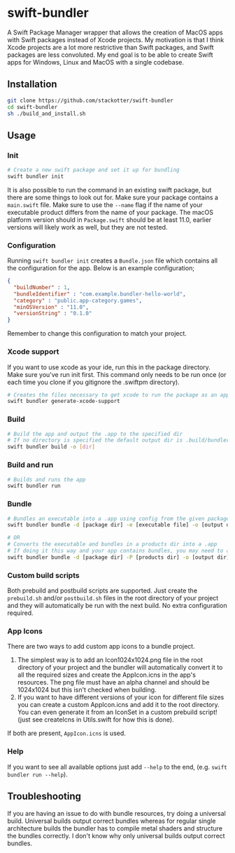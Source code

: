 # swift-bundler

A Swift Package Manager wrapper that allows the creation of MacOS apps with Swift packages instead of Xcode projects. My motivation is that I think Xcode projects are a lot more restrictive than Swift packages, and Swift packages are less convoluted. My end goal is to be able to create Swift apps for Windows, Linux and MacOS with a single codebase.

## Installation

```sh
git clone https://github.com/stackotter/swift-bundler
cd swift-bundler
sh ./build_and_install.sh
```

## Usage

### Init

```sh
# Create a new swift package and set it up for bundling
swift bundler init
```

It is also possible to run the command in an existing swift package, but there are some things to look out for. Make sure your package contains a `main.swift` file. Make sure to use the `--name` flag if the name of your executable product differs from the name of your package. The macOS platform version should in `Package.swift` should be at least 11.0, earlier versions will likely work as well, but they are not tested.

### Configuration

Running `swift bundler init` creates a `Bundle.json` file which contains all the configuration for the app. Below is an example configuration;

```json
{
  "buildNumber" : 1,
  "bundleIdentifier" : "com.example.bundler-hello-world",
  "category" : "public.app-category.games",
  "minOSVersion" : "11.0",
  "versionString" : "0.1.0"
}
```

Remember to change this configuration to match your project.

### Xcode support

If you want to use xcode as your ide, run this in the package directory. Make sure you've run init first. This command only needs to be run once (or each time you clone if you gitignore the .swiftpm directory).

```sh
# Creates the files necessary to get xcode to run the package as an app
swift bundler generate-xcode-support
```

### Build

```sh
# Build the app and output the .app to the specified dir
# If no directory is specified the default output dir is .build/bundler
swift bundler build -o [dir]
```

### Build and run

```sh
# Builds and runs the app
swift bundler run
```

### Bundle

```sh
# Bundles an executable into a .app using config from the given package dir
swift bundler bundle -d [package dir] -e [executable file] -o [output dir]

# OR
# Converts the executable and bundles in a products dir into a .app
# If doing it this way and your app contains bundles, you may need to add the --dont-fix-bundles flag if the build was performed as a universal build or using xcode because both of those produce correct bundles
swift bundler bundle -d [package dir] -P [products dir] -o [output dir]
```

### Custom build scripts

Both prebuild and postbuild scripts are supported. Just create the `prebuild.sh` and/or `postbuild.sh` files in the root directory of your project and they will automatically be run with the next build. No extra configuration required.

### App Icons

There are two ways to add custom app icons to a bundle project.

1. The simplest way is to add an Icon1024x1024.png file in the root directory of your project and the bundler will automatically convert it to all the required sizes and create the AppIcon.icns in the app's resources. The png file must have an alpha channel and should be 1024x1024 but this isn't checked when building.
2. If you want to have different versions of your icon for different file sizes you can create a custom AppIcon.icns and add it to the root directory. You can even generate it from an IconSet in a custom prebuild script! (just see createIcns in Utils.swift for how this is done).

If both are present, `AppIcon.icns` is used.

### Help

If you want to see all available options just add `--help` to the end, (e.g. `swift bundler run --help`).

## Troubleshooting

If you are having an issue to do with bundle resources, try doing a universal build. Universal builds output correct bundles whereas for regular single architecture builds the bundler has to compile metal shaders and structure the bundles correctly. I don't know why only universal builds output correct bundles.